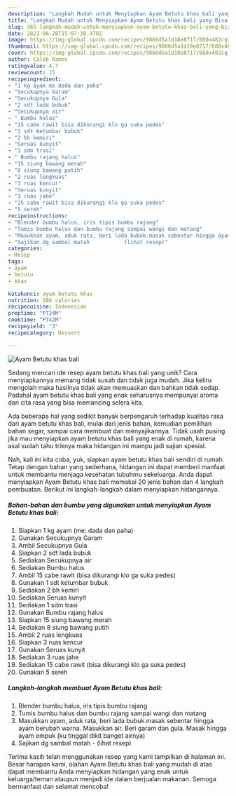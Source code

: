 ```yaml
---
description: "Langkah Mudah untuk Menyiapkan Ayam Betutu khas bali yang Bisa Manjain Lidah"
title: "Langkah Mudah untuk Menyiapkan Ayam Betutu khas bali yang Bisa Manjain Lidah"
slug: 365-langkah-mudah-untuk-menyiapkan-ayam-betutu-khas-bali-yang-bisa-manjain-lidah
date: 2021-06-28T15:07:38.470Z
image: https://img-global.cpcdn.com/recipes/9866d5a1d18e8717/680x482cq70/ayam-betutu-khas-bali-foto-resep-utama.jpg
thumbnail: https://img-global.cpcdn.com/recipes/9866d5a1d18e8717/680x482cq70/ayam-betutu-khas-bali-foto-resep-utama.jpg
cover: https://img-global.cpcdn.com/recipes/9866d5a1d18e8717/680x482cq70/ayam-betutu-khas-bali-foto-resep-utama.jpg
author: Caleb Ramos
ratingvalue: 4.7
reviewcount: 15
recipeingredient:
- "1 kg ayam me dada dan paha"
- "Secukupnya Garam"
- "Secukupnya Gula"
- "2 sdt lada bubuk"
- "Secukupnya air"
- " Bumbu halus"
- "15 cabe rawit bisa dikurangi klo ga suka pedes"
- "1 sdt ketumbar bubuk"
- "2 bh kemiri"
- "Seruas kunyit"
- "1 sdm trasi"
- " Bumbu rajang halus"
- "15 siung bawang merah"
- "8 siung bawang putih"
- "2 ruas lengkuas"
- "3 ruas kencur"
- "Seruas kunyit"
- "3 ruas jahe"
- "15 cabe rawit bisa dikurangi klo ga suka pedes"
- "5 sereh"
recipeinstructions:
- "Blender bumbu halus, iris tipis bumbu rajang"
- "Tumis bumbu halus dan bumbu rajang sampai wangi dan matang"
- "Masukkan ayam, aduk rata, beri lada bubuk.masak sebentar hingga ayam berubah warna. Masukkan air. Beri garam dan gula. Masak hingga ayam empuk (ku tinggal dikit banget airnya)"
- "Sajikan dg sambal matah           (lihat resep)"
categories:
- Resep
tags:
- ayam
- betutu
- khas

katakunci: ayam betutu khas 
nutrition: 286 calories
recipecuisine: Indonesian
preptime: "PT24M"
cooktime: "PT42M"
recipeyield: "3"
recipecategory: Dessert

---
```



![Ayam Betutu khas bali](https://img-global.cpcdn.com/recipes/9866d5a1d18e8717/680x482cq70/ayam-betutu-khas-bali-foto-resep-utama.jpg)

Sedang mencari ide resep ayam betutu khas bali yang unik? Cara menyiapkannya memang tidak susah dan tidak juga mudah. Jika keliru mengolah maka hasilnya tidak akan memuaskan dan bahkan tidak sedap. Padahal ayam betutu khas bali yang enak seharusnya mempunyai aroma dan cita rasa yang bisa memancing selera kita.

Ada beberapa hal yang sedikit banyak berpengaruh terhadap kualitas rasa dari ayam betutu khas bali, mulai dari jenis bahan, kemudian pemilihan bahan segar, sampai cara membuat dan menyajikannya. Tidak usah pusing jika mau menyiapkan ayam betutu khas bali yang enak di rumah, karena asal sudah tahu triknya maka hidangan ini mampu jadi sajian spesial.




Nah, kali ini kita coba, yuk, siapkan ayam betutu khas bali sendiri di rumah. Tetap dengan bahan yang sederhana, hidangan ini dapat memberi manfaat untuk membantu menjaga kesehatan tubuhmu sekeluarga. Anda dapat menyiapkan Ayam Betutu khas bali memakai 20 jenis bahan dan 4 langkah pembuatan. Berikut ini langkah-langkah dalam menyiapkan hidangannya.

<!--inarticleads1-->

##### Bahan-bahan dan bumbu yang digunakan untuk menyiapkan Ayam Betutu khas bali:

1. Siapkan 1 kg ayam (me: dada dan paha)
1. Gunakan Secukupnya Garam
1. Ambil Secukupnya Gula
1. Siapkan 2 sdt lada bubuk
1. Sediakan Secukupnya air
1. Sediakan  Bumbu halus
1. Ambil 15 cabe rawit (bisa dikurangi klo ga suka pedes)
1. Gunakan 1 sdt ketumbar bubuk
1. Sediakan 2 bh kemiri
1. Sediakan Seruas kunyit
1. Sediakan 1 sdm trasi
1. Gunakan  Bumbu rajang halus
1. Siapkan 15 siung bawang merah
1. Sediakan 8 siung bawang putih
1. Ambil 2 ruas lengkuas
1. Siapkan 3 ruas kencur
1. Gunakan Seruas kunyit
1. Sediakan 3 ruas jahe
1. Sediakan 15 cabe rawit (bisa dikurangi klo ga suka pedes)
1. Gunakan 5 sereh




<!--inarticleads2-->

##### Langkah-langkah membuat Ayam Betutu khas bali:

1. Blender bumbu halus, iris tipis bumbu rajang
1. Tumis bumbu halus dan bumbu rajang sampai wangi dan matang
1. Masukkan ayam, aduk rata, beri lada bubuk.masak sebentar hingga ayam berubah warna. Masukkan air. Beri garam dan gula. Masak hingga ayam empuk (ku tinggal dikit banget airnya)
1. Sajikan dg sambal matah -           (lihat resep)




Terima kasih telah menggunakan resep yang kami tampilkan di halaman ini. Besar harapan kami, olahan Ayam Betutu khas bali yang mudah di atas dapat membantu Anda menyiapkan hidangan yang enak untuk keluarga/teman ataupun menjadi ide dalam berjualan makanan. Semoga bermanfaat dan selamat mencoba!
